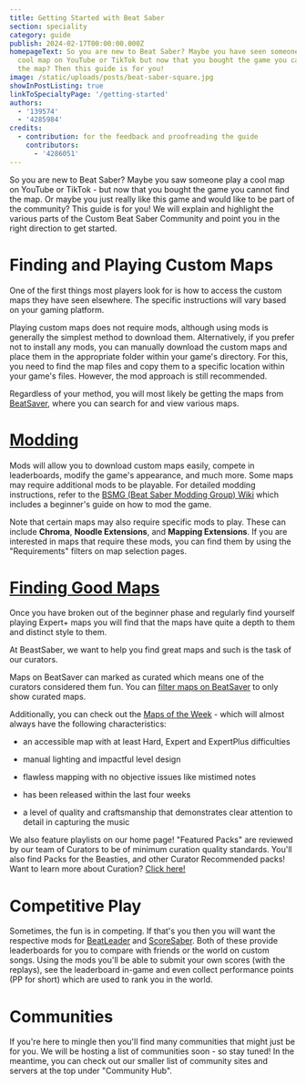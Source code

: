 ```yaml
---
title: Getting Started with Beat Saber
section: speciality
category: guide
publish: 2024-02-17T00:00:00.000Z
homepageText: So you are new to Beat Saber? Maybe you have seen someone play a
  cool map on YouTube or TikTok but now that you bought the game you cannot find
  the map? Then this guide is for you!
image: /static/uploads/posts/beat-saber-square.jpg
showInPostListing: true
linkToSpecialtyPage: '/getting-started'
authors:
  - '139574'
  - '4285984'
credits:
  - contribution: for the feedback and proofreading the guide
    contributors:
      - '4286051'
---
```


So you are new to Beat Saber? Maybe you saw someone play a cool map on YouTube or TikTok - but now that you bought the game you cannot find the map. Or maybe you just really like this game and would like to be part of the community? This guide is for you! We will explain and highlight the various parts of the Custom Beat Saber Community and point you in the right direction to get started.

# Finding and Playing Custom Maps

One of the first things most players look for is how to access the custom maps they have seen elsewhere. The specific instructions will vary based on your gaming platform.

Playing custom maps does not require mods, although using mods is generally the simplest method to download them. Alternatively, if you prefer not to install any mods, you can manually download the custom maps and place them in the appropriate folder within your game's directory. For this, you need to find the map files and copy them to a specific location within your game's files. However, the mod approach is still recommended.

Regardless of your method, you will most likely be getting the maps from [BeatSaver](https://beatsaver.com), where you can search for and view various maps.

# [Modding](/installing-the-mod-guide-necessary-for-any-custom-songs)

Mods will allow you to download custom maps easily, compete in leaderboards, modify the game's appearance, and much more. Some maps may require additional mods to be playable. For detailed modding instructions, refer to the [BSMG (Beat Saber Modding Group) Wiki](https://bsmg.wiki/beginners-guide.html) which includes a beginner's guide on how to mod the game.

Note that certain maps may also require specific mods to play. These can include **Chroma**, **Noodle Extensions**, and **Mapping Extensions**. If you are interested in maps that require these mods, you can find them by using the "Requirements" filters on map selection pages.

# [Finding Good Maps](getting-started/custom-songs)

Once you have broken out of the beginner phase and regularly find yourself playing Expert+ maps you will find that the maps have quite a depth to them and distinct style to them.

At BeastSaber, we want to help you find great maps and such is the task of our curators.

Maps on BeatSaver can marked as curated which means one of the curators considered them fun. You can [filter maps on BeatSaver](https://beatsaver.com/?curated=true) to only show curated maps.

Additionally, you can check out the [Maps of the Week](/maps-of-the-week/1) - which will almost always have the following characteristics:

- an accessible map with at least Hard, Expert and ExpertPlus difficulties

- manual lighting and impactful level design

- flawless mapping with no objective issues like mistimed notes

- has been released within the last four weeks

- a level of quality and craftsmanship that demonstrates clear attention to detail in capturing the music

We also feature playlists on our home page! "Featured Packs" are reviewed by our team of Curators to be of minimum curation quality standards. You'll also find Packs for the Beasties, and other Curator Recommended packs! Want to learn more about Curation? [Click here!](/curation)

# Competitive Play

Sometimes, the fun is in competing. If that's you then you will want the respective mods for [BeatLeader](https://beatleader.xyz/) and [ScoreSaber](https://scoresaber.com/). Both of these provide leaderboards for you to compare with friends or the world on custom songs. Using the mods you'll be able to submit your own scores (with the replays), see the leaderboard in-game and even collect performance points (PP for short) which are used to rank you in the world.

# Communities

If you're here to mingle then you'll find many communities that might just be for you. We will be hosting a list of communities soon - so stay tuned! In the meantime, you can check out our smaller list of community sites and servers at the top under "Community Hub".
